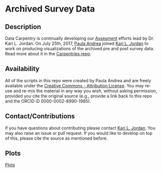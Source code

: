 # Archived Survey Data

## Description
Data Carpentry is continually developing our [Assesment](https://github.com/carpentries/assessment) efforts lead by Dr. Kari L. Jordan. On July 25th, 2017, [Paula Andrea](https://twitter.com/orchid00) joined [Kari L. Jordan](https://twitter.com/DrKariLJordan) to work on producing visualizations of the archived pre and post survey data. Read more about it in the [Carpentries repo](https://github.com/carpentries/assessment). 


## Availability

All of the scripts in this repo were created by Paula Andrea and are freely available under the [Creative Commons - Attribution License](https://creativecommons.org/licenses/by/4.0/). You may re-use and re-mix the material in any way you wish, without asking permission, provided you cite the original source (e.g., provide a link back to this repo and the ORCID iD 0000-0002-8990-1985).


## Contact/Contributions

If you have questions about contributing please contact [Kari L. Jordan](mailto:kariljordan@carpentries.org). You may also raise an issue or pull request. If you would like to develop on top of this, please cite the source as mentioned before.

## Plots
[Plots](https://carpentries.github.io/assessment/data-carpentry/pre-and-post/archived-survey-analysis/archived_survey_report.html)
